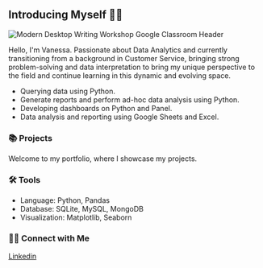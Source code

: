 ## Introducing Myself 👋🏼

![Modern Desktop Writing Workshop Google Classroom Header ](https://github.com/user-attachments/assets/2ab4782c-6676-4be1-bb73-a67272c6cd03)

Hello, I'm Vanessa. Passionate about Data Analytics and currently transitioning from a background in Customer Service, bringing strong problem-solving and data interpretation to bring my unique perspective to the field and continue learning in this dynamic and evolving space.

* Querying data using Python.
* Generate reports and perform ad-hoc data analysis using Python.
* Developing dashboards on Python and Panel.
* Data analysis and reporting using Google Sheets and Excel.

### **📚 Projects**

Welcome to my portfolio, where I showcase my projects.



### **🛠️ Tools**

* Language: Python, Pandas
* Database: SQLite, MySQL, MongoDB
* Visualization: Matplotlib, Seaborn


### **👋🏻 Connect with Me**

[Linkedin](https://www.linkedin.com/in/vanessa-voss-134877318/)
